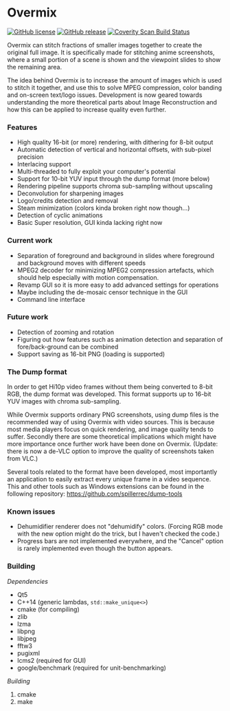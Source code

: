 Overmix
=======
[![GitHub license](https://img.shields.io/badge/license-GPLv3-blue.svg?style=flat-square)](https://www.gnu.org/licenses/gpl-3.0.txt)
[![GitHub release](https://img.shields.io/badge/release-v0.3.0-blue.svg?style=flat-square)](https://github.com/spillerrec/Overmix/releases/tag/v0.3.0)
[![Coverity Scan Build Status](https://scan.coverity.com/projects/7062/badge.svg)](https://scan.coverity.com/projects/spillerrec-overmix)

Overmix can stitch fractions of smaller images together to create the original full image. It is specifically made for stitching anime screenshots, where a small portion of a scene is shown and the viewpoint slides to show the remaining area.

The idea behind Overmix is to increase the amount of images which is used to stitch it together, and use this to solve MPEG compression, color banding and on-screen text/logo issues.
Development is now geared towards understanding the more theoretical parts about Image Reconstruction and how this can be applied to increase quality even further.

### Features

- High quality 16-bit (or more) rendering, with dithering for 8-bit output
- Automatic detection of vertical and horizontal offsets, with sub-pixel precision
- Interlacing support
- Multi-threaded to fully exploit your computer's potential
- Support for 10-bit YUV input through the dump format (more below)
- Rendering pipeline supports chroma sub-sampling without upscaling
- Deconvolution for sharpening images
- Logo/credits detection and removal
- Steam minimization (colors kinda broken right now though...)
- Detection of cyclic animations
- Basic Super resolution, GUI kinda lacking right now

### Current work

- Separation of foreground and background in slides where foreground and background moves with different speeds
- MPEG2 decoder for minimizing MPEG2 compression artefacts, which should help especially with motion compensation.
- Revamp GUI so it is more easy to add advanced settings for operations
- Maybe including the de-mosaic censor technique in the GUI
- Command line interface

### Future work

- Detection of zooming and rotation
- Figuring out how features such as animation detection and separation of fore/back-ground can be combined
- Support saving as 16-bit PNG (loading is supported)

### The Dump format

In order to get Hi10p video frames without them being converted to 8-bit RGB, the dump format was developed. This format supports up to 16-bit YUV images with chroma sub-sampling.

While Overmix supports ordinary PNG screenshots, using dump files is the recommended way of using Overmix with video sources. This is because most media players focus on quick rendering, and image quality tends to suffer. Secondly there are some theoretical implications which might have more importance once further work have been done on Overmix.
(Update: there is now a de-VLC option to improve the quality of screenshots taken from VLC.)

Several tools related to the format have been developed, most importantly an application to easily extract every unique frame in a video sequence. This and other tools such as Windows extensions can be found in the following repository: https://github.com/spillerrec/dump-tools

### Known issues

- Dehumidifier renderer does not "dehumidify" colors. (Forcing RGB mode with the new option might do the trick, but I haven't checked the code.)
- Progress bars are not implemented everywhere, and the "Cancel" option is rarely implemented even though the button appears.

### Building

*Dependencies*
- Qt5
- C++14 (generic lambdas, `std::make_unique<>`)
- cmake (for compiling)
- zlib
- lzma
- libpng
- libjpeg
- fftw3
- pugixml
- lcms2 (required for GUI)
- google/benchmark (required for unit-benchmarking)

*Building*

1. cmake
2. make